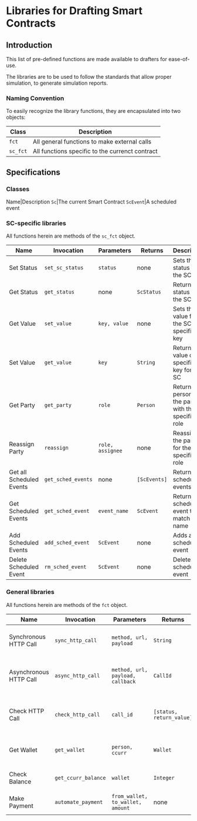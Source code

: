 # Libraries for Drafting Smart Contracts

## Introduction

This list of pre-defined functions are made available to drafters for ease-of-use.

The libraries are to be used to follow the standards that allow proper simulation, to generate simulation reports.

### Naming Convention

To easily recognize the library functions, they are encapsulated into two objects:

Class|Description
---|---
`fct`|All general functions to make external calls
`sc_fct`|All functions specific to the currenct contract

## Specifications

### Classes

Name|Description
`Sc`|The current Smart Contract
`ScEvent`|A scheduled event

### SC-specific libraries

All functions herein are methods of the `sc_fct` object.

Name|Invocation|Parameters|Returns|Description
---|---|---|---|---
Set Status|`set_sc_status`|`status`|none|Sets the status of the SC
Get Status|`get_status`|none|`ScStatus`|Returns the status of the SC
Get Value|`set_value`|`key, value`|none|Sets the value for the SC's specified key
Set Value|`get_value`|`key`|`String`|Returns the value of the specified key for the SC
Get Party|`get_party`|`role`|`Person`|Returns the person for the party with the specified role
Reassign Party|`reassign`|`role, assignee`|none|Reassigns the party for the specified role
Get all Scheduled Events|`get_sched_events`|none|`[ScEvents]`|Returns all scheduled events
Get Scheduled Events|`get_sched_event`|`event_name`|`ScEvent`|Returns scheduled event that match the name
Add Scheduled Events|`add_sched_event`|`ScEvent`|none|Adds a new scheduled event
Delete Scheduled Event|`rm_sched_event`|`ScEvent`|none|Deletes a scheduled event

### General libraries

All functions herein are methods of the `fct` object.

Name|Invocation|Parameters|Returns|Description
---|---|---|---|---
Synchronous HTTP Call|`sync_http_call`|`method, url, payload`|`String`|Makes a blocking external HTTP call
Asynchronous HTTP Call|`async_http_call`|`method, url, payload, callback`|`CallId`|Makes an non-blocking, asynchronous external HTTP call
Check HTTP Call|`check_http_call`|`call_id`|`[status, return_value]`|Check the return status of an asynchronous HTTP call
Get Wallet|`get_wallet`|`person, ccurr`|`Wallet`|Returns the person's cryptocurrency wallet
Check Balance|`get_ccurr_balance`|`wallet`|`Integer`|Returns the cryptocurrency wallet balance
Make Payment|`automate_payment`|`from_wallet, to_wallet, amount`|none|Makes a cryptocurrency payment

